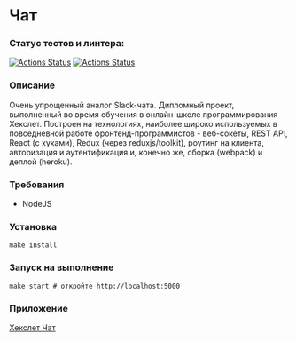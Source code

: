 # Чат

### Статус тестов и линтера:
[![Actions Status](https://github.com/elisad5791/frontend-project-lvl4/workflows/hexlet-check/badge.svg)](https://github.com/elisad5791/frontend-project-lvl4/actions)
[![Actions Status](https://github.com/elisad5791/frontend-project-lvl4/actions/workflows/linter.yml/badge.svg)](https://github.com/elisad5791/frontend-project-lvl4/actions//workflows/linter.yml)

### Описание

Очень упрощенный аналог Slack-чата. Дипломный проект, выполненный во время обучения в онлайн-школе программирования Хекслет. Построен на технологиях, наиболее широко используемых в повседневной работе фронтенд-программистов - веб-сокеты, REST API, React (с хуками), Redux (через reduxjs/toolkit), роутинг на клиента, авторизация и аутентификация и, конечно же, сборка (webpack) и деплой (heroku).

### Требования

- NodeJS

### Установка

    make install

### Запуск на выполнение

    make start # откройте http://localhost:5000

### Приложение

[Хекслет Чат](https://radiant-mountain-67518.herokuapp.com/)